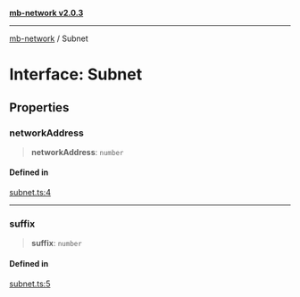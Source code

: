[**mb-network v2.0.3**](../README.md)

***

[mb-network](../README.md) / Subnet

# Interface: Subnet

## Properties

### networkAddress

> **networkAddress**: `number`

#### Defined in

[subnet.ts:4](https://github.com/mbachmann97/mb-network/blob/ec859bc9fa23945f71168926642866140fd255b1/src/subnet.ts#L4)

***

### suffix

> **suffix**: `number`

#### Defined in

[subnet.ts:5](https://github.com/mbachmann97/mb-network/blob/ec859bc9fa23945f71168926642866140fd255b1/src/subnet.ts#L5)

